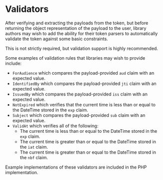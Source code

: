 # Validators

After verifying and extracting the payloads from the token, but before returning
the object representation of the payload to the user, library authors may wish to
add the ability for their token parsers to automatically validate the token against
some basic constraints.

This is not strictly required, but validation support is highly recommended.

Some examples of validation rules that libraries may wish to provide include:

* `ForAudience` which compares the payload-provided `aud` claim with an expected
   value.
* `IdentifiedBy` which compares the payload-provided `jti` claim with an expected
   value.
* `IssuedBy` which compares the payload-provided `iss` claim with an expected
   value.
* `NotExpired` which verifies that the current time is less than or equal to the
   DateTime stored in the `exp` claim.
* `Subject` which compares the payload-provided `sub` claim with an expected
   value.
* `ValidAt` which verifies all of the following:
   * The current time is less than or equal to the DateTime stored in the `exp` claim.
   * The current time is greater than or equal to the DateTime stored in the `iat` claim.
   * The current time is greater than or equal to the DateTime stored in the `nbf` claim.

Example implementations of these validators are included in the PHP implementation.
